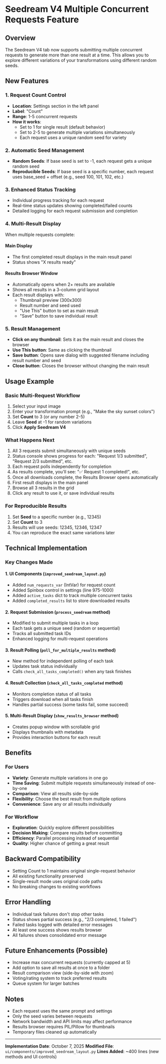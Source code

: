 # Seedream V4 Multiple Concurrent Requests Feature

## Overview
The Seedream V4 tab now supports submitting multiple concurrent requests to generate more than one result at a time. This allows you to explore different variations of your transformations using different random seeds.

## New Features

### 1. Request Count Control
- **Location**: Settings section in the left panel
- **Label**: "Count"
- **Range**: 1-5 concurrent requests
- **How it works**: 
  - Set to 1 for single result (default behavior)
  - Set to 2-5 to generate multiple variations simultaneously
  - Each request uses a unique random seed for variety

### 2. Automatic Seed Management
- **Random Seeds**: If base seed is set to -1, each request gets a unique random seed
- **Reproducible Seeds**: If base seed is a specific number, each request uses base_seed + offset (e.g., seed 100, 101, 102, etc.)

### 3. Enhanced Status Tracking
- Individual progress tracking for each request
- Real-time status updates showing completed/failed counts
- Detailed logging for each request submission and completion

### 4. Multi-Result Display
When multiple requests complete:

#### Main Display
- The first completed result displays in the main result panel
- Status shows "X results ready"

#### Results Browser Window
- Automatically opens when 2+ results are available
- Shows all results in a 3-column grid layout
- Each result displays with:
  - Thumbnail preview (300x300)
  - Result number and seed used
  - "Use This" button to set as main result
  - "Save" button to save individual result

### 5. Result Management
- **Click on any thumbnail**: Sets it as the main result and closes the browser
- **Use This button**: Same as clicking the thumbnail
- **Save button**: Opens save dialog with suggested filename including result number and seed
- **Close button**: Closes the browser without changing the main result

## Usage Example

### Basic Multi-Request Workflow
1. Select your input image
2. Enter your transformation prompt (e.g., "Make the sky sunset colors")
3. Set **Count** to 3 (or any number 2-5)
4. Leave **Seed** at -1 for random variations
5. Click **Apply Seedream V4**

### What Happens Next
1. All 3 requests submit simultaneously with unique seeds
2. Status console shows progress for each: "Request 1/3 submitted", "Request 2/3 submitted", etc.
3. Each request polls independently for completion
4. As results complete, you'll see: "✅ Request 1 completed!", etc.
5. Once all downloads complete, the Results Browser opens automatically
6. First result displays in the main panel
7. Browse all 3 results in the grid
8. Click any result to use it, or save individual results

### For Reproducible Results
1. Set **Seed** to a specific number (e.g., 12345)
2. Set **Count** to 3
3. Results will use seeds: 12345, 12346, 12347
4. You can reproduce the exact same variations later

## Technical Implementation

### Key Changes Made

#### 1. UI Components (`improved_seedream_layout.py`)
- Added `num_requests_var` (IntVar) for request count
- Added Spinbox control in settings (line 975-1000)
- Added `active_tasks` dict to track multiple concurrent tasks
- Added `completed_results` list to store downloaded results

#### 2. Request Submission (`process_seedream` method)
- Modified to submit multiple tasks in a loop
- Each task gets a unique seed (random or sequential)
- Tracks all submitted task IDs
- Enhanced logging for multi-request operations

#### 3. Result Polling (`poll_for_multiple_results` method)
- New method for independent polling of each task
- Updates task status individually
- Calls `check_all_tasks_completed()` when any task finishes

#### 4. Result Collection (`check_all_tasks_completed` method)
- Monitors completion status of all tasks
- Triggers download when all tasks finish
- Handles partial success (some tasks fail, some succeed)

#### 5. Multi-Result Display (`show_results_browser` method)
- Creates popup window with scrollable grid
- Displays thumbnails with metadata
- Provides interaction buttons for each result

## Benefits

### For Users
- **Variety**: Generate multiple variations in one go
- **Time Saving**: Submit multiple requests simultaneously instead of one-by-one
- **Comparison**: View all results side-by-side
- **Flexibility**: Choose the best result from multiple options
- **Convenience**: Save any or all results individually

### For Workflow
- **Exploration**: Quickly explore different possibilities
- **Decision Making**: Compare results before committing
- **Efficiency**: Parallel processing instead of sequential
- **Quality**: Higher chance of getting a great result

## Backward Compatibility
- Setting Count to 1 maintains original single-request behavior
- All existing functionality preserved
- Single-result mode uses original code paths
- No breaking changes to existing workflows

## Error Handling
- Individual task failures don't stop other tasks
- Status shows partial success (e.g., "2/3 completed, 1 failed")
- Failed tasks logged with detailed error messages
- At least one success shows results browser
- All failures shows consolidated error message

## Future Enhancements (Possible)
- Increase max concurrent requests (currently capped at 5)
- Add option to save all results at once to a folder
- Result comparison view (side-by-side with zoom)
- Voting/rating system to track preferred results
- Queue system for larger batches

## Notes
- Each request uses the same prompt and settings
- Only the seed varies between requests
- Network bandwidth and API limits may affect performance
- Results browser requires PIL/Pillow for thumbnails
- Temporary files cleaned up automatically

---

**Implementation Date**: October 7, 2025
**Modified File**: `ui/components/improved_seedream_layout.py`
**Lines Added**: ~400 lines (new methods and UI controls)

